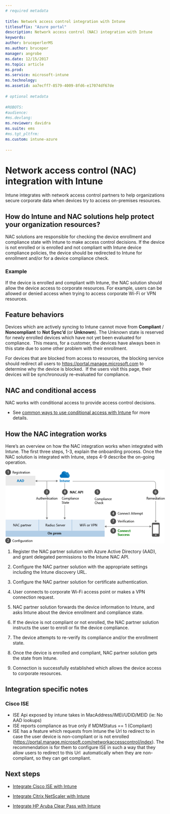 ```yaml
---
# required metadata

title: Network access control integration with Intune
titlesuffix: "Azure portal"
description: Network access control (NAC) integration with Intune
keywords:
author: bruceperlerMS
ms.author: bruceper
manager: angrobe
ms.date: 12/15/2017
ms.topic: article
ms.prod:
ms.service: microsoft-intune
ms.technology:
ms.assetid: aa7ecff7-8579-4009-8fd6-e17074df67de

# optional metadata

#ROBOTS:
#audience:
#ms.devlang:
ms.reviewer: davidra
ms.suite: ems
#ms.tgt_pltfrm:
ms.custom: intune-azure

---
```


# Network access control (NAC) integration with Intune

Intune integrates with network access control partners to help organizations secure corporate data when devices try to access on-premises resources.

## How do Intune and NAC solutions help protect your organization resources?

NAC solutions are responsible for checking the device enrollment and compliance state with Intune to make access control decisions. If the device is not enrolled or is enrolled and not compliant with Intune device compliance policies, the device should be redirected to Intune for enrollment and/or for a device compliance check.

### Example

If the device is enrolled and compliant with Intune, the NAC solution should allow the device access to corporate resources. For example, users can be allowed or denied access when trying to access corporate Wi-Fi or VPN resources.

## Feature behaviors

Devices which are actively syncing to Intune cannot move from **Compliant** / **Noncompliant** to **Not Sync’d** (or **Unknown**). The Unknown state is reserved for newly enrolled devices which have not yet been evaluated for compliance.  This means, for a customer, the devices have always been in this state due to some other problem with their enrollment.

For devices that are blocked from access to resources, the blocking service should redirect all users to https://portal.manage.microsoft.com to determine why the device is blocked.  If the users visit this page, their devices will be synchronously re-evaluated for compliance.

## NAC and conditional access

NAC works with conditional access to provide access control decisions.

- See [common ways to use conditional access with Intune](conditional-access-intune-common-ways-use.md) for more details.

## How the NAC integration works

Here’s an overview on how the NAC integration works when integrated with Intune. The first three steps, 1-3, explain the onboarding process. Once the NAC solution is integrated with Intune, steps 4-9 describe the on-going operation.

![How NAC works with Intune](./media/ca-intune-common-ways-2.png)

1. Register the NAC partner solution with Azure Active Directory (AAD), and grant delegated permissions to the Intune NAC API.

2. Configure the NAC partner solution with the appropriate settings including the Intune discovery URL.

3. Configure the NAC partner solution for certificate authentication.

4. User connects to corporate Wi-Fi access point or makes a VPN connection request.

5. NAC partner solution forwards the device information to Intune, and asks Intune about the device enrollment and compliance state.

6. If the device is not compliant or not enrolled, the NAC partner solution instructs the user to enroll or fix the device compliance.

7. The device attempts to re-verify its compliance and/or the enrollment state.

8. Once the device is enrolled and compliant, NAC partner solution gets the state from Intune.

9. Connection is successfully established which allows the device access to corporate resources.

## Integration specific notes

### Cisco ISE

 - ISE Api exposed by intune takes in MacAddress/IMEI/UDID/MEID (ie: No AAD lookups)
 - ISE reports compliance as true only if MDMStatus == 1 (Compliant)
 - ISE has a feature which requests from Intune the Url to redirect to in case the user device is non-compliant or is not enrolled (https://portal.manage.microsoft.com/networkaccesscontrol/index). The recommendation is for them to configure ISE in such a way that they allow users to redirect to this Url  automatically when they are non-compliant, so they can get compliant.

## Next steps

-   [Integrate Cisco ISE with Intune](http://www.cisco.com/c/en/us/td/docs/security/ise/2-1/admin_guide/b_ise_admin_guide_21/b_ise_admin_guide_20_chapter_01000.html)

-   [Integrate Citrix NetScaler with Intune](http://docs.citrix.com/en-us/netscaler-gateway/12/microsoft-intune-integration/configuring-network-access-control-device-check-for-netscaler-gateway-virtual-server-for-single-factor-authentication-deployment.html)

-   [Integrate HP Aruba Clear Pass with Intune](https://support.arubanetworks.com/Documentation/tabid/77/DMXModule/512/Command/Core_Download/Default.aspx?EntryId=23757)
